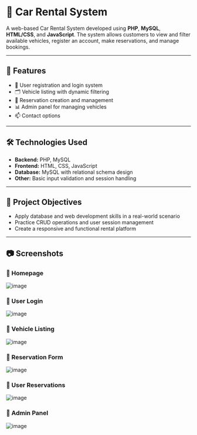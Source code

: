 # 🚗 Car Rental System

A web-based Car Rental System developed using **PHP**, **MySQL**, **HTML/CSS**, and **JavaScript**. The system allows customers to view and filter available vehicles, register an account, make reservations, and manage bookings.

---

## 📌 Features

- 🔐 User registration and login system
- 🗂️ Vehicle listing with dynamic filtering
- 📅 Reservation creation and management
- 📊 Admin panel for managing vehicles
- 📫 Contact options

---

## 🛠️ Technologies Used

- **Backend:** PHP, MySQL
- **Frontend:** HTML, CSS, JavaScript
- **Database:** MySQL with relational schema design
- **Other:** Basic input validation and session handling

---

## 🎯 Project Objectives

- Apply database and web development skills in a real-world scenario
- Practice CRUD operations and user session management
- Create a responsive and functional rental platform

---

## 📷 Screenshots
### 🔹 Homepage
![image](https://github.com/user-attachments/assets/6e7d2e86-beb3-4198-8d27-6ab691720e2d)
### 🔹 User Login
![image](https://github.com/user-attachments/assets/0a30b31b-70b4-4e72-a81e-be33549f7750)
### 🔹 Vehicle Listing
![image](https://github.com/user-attachments/assets/29041b68-f5c3-4f97-9982-c1114885c05d)
### 🔹 Reservation Form
![image](https://github.com/user-attachments/assets/c96c3bb4-9cdb-469b-a8d7-cef084971d95)
### 🔹 User Reservations
![image](https://github.com/user-attachments/assets/4e3e27ed-bcc3-49af-8efb-cd560ce64140)
### 🔹 Admin Panel
![image](https://github.com/user-attachments/assets/b7216e35-1e55-4484-9465-3e01df776f1d)
